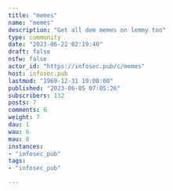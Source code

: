 ```yaml
---
title: "memes" 
name: "memes"
description: "Get all dem memes on lemmy too"
type: community
date: "2023-06-22 02:19:40"
draft: false
nsfw: false
actor_id: "https://infosec.pub/c/memes"
host: infosec.pub
lastmod: "1969-12-31 19:00:00"
published: "2023-06-05 07:05:26"
subscribers: 132
posts: 7
comments: 6
weight: 7
dau: 1
wau: 6
mau: 8
instances:
- "infosec_pub"
tags: 
- "infosec_pub"

---
```

